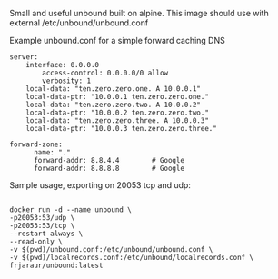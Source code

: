 Small and useful unbound built on alpine. 
This image should use with external /etc/unbound/unbound.conf

Example unbound.conf for a simple forward caching DNS
~~~
server:
    interface: 0.0.0.0
        access-control: 0.0.0.0/0 allow 
        verbosity: 1
    local-data: "ten.zero.zero.one. A 10.0.0.1"
    local-data-ptr: "10.0.0.1 ten.zero.zero.one."
    local-data: "ten.zero.zero.two. A 10.0.0.2"
    local-data-ptr: "10.0.0.2 ten.zero.zero.two."
    local-data: "ten.zero.zero.three. A 10.0.0.3"
    local-data-ptr: "10.0.0.3 ten.zero.zero.three."

forward-zone:
      name: "."
      forward-addr: 8.8.4.4        # Google
      forward-addr: 8.8.8.8        # Google
~~~
Sample usage, exporting on 20053 tcp and udp:
~~~

docker run -d --name unbound \
-p20053:53/udp \
-p20053:53/tcp \
--restart always \
--read-only \
-v $(pwd)/unbound.conf:/etc/unbound/unbound.conf \
-v $(pwd)/localrecords.conf:/etc/unbound/localrecords.conf \
frjaraur/unbound:latest
~~~
